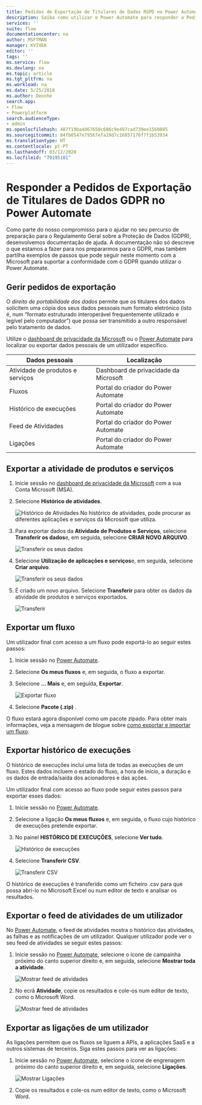```yaml
---
title: Pedidos de Exportação de Titulares de Dados RGPD no Power Automate para Contas Microsoft (MSA) | Microsoft Docs
description: Saiba como utilizar o Power Automate para responder a Pedidos de Exportação de Titulares de Dados RGPD para Contas Microsoft.
services: ''
suite: flow
documentationcenter: na
author: MSFTMAN
manager: KVIVEK
editor: ''
tags: ''
ms.service: flow
ms.devlang: na
ms.topic: article
ms.tgt_pltfrm: na
ms.workload: na
ms.date: 5/25/2018
ms.author: Deonhe
search.app:
- Flow
- Powerplatform
search.audienceType:
- admin
ms.openlocfilehash: 487f19badd67650c686c9e497cad739ee1560885
ms.sourcegitcommit: 84fb0547e79567efa19d7c16857176f7f1b53934
ms.translationtype: HT
ms.contentlocale: pt-PT
ms.lasthandoff: 03/12/2020
ms.locfileid: "79195101"
---
```

# <a name="responding-to-gdpr-data-subject-export-requests-for-power-automate"></a>Responder a Pedidos de Exportação de Titulares de Dados GDPR no Power Automate


Como parte do nosso compromisso para o ajudar no seu percurso de preparação para o Regulamento Geral sobre a Proteção de Dados (GDPR), desenvolvemos documentação de ajuda. A documentação não só descreve o que estamos a fazer para nos prepararmos para o GDPR, mas também partilha exemplos de passos que pode seguir neste momento com a Microsoft para suportar a conformidade com o GDPR quando utilizar o Power Automate.

## <a name="manage-export-requests"></a>Gerir pedidos de exportação

O *direito de portabilidade dos dados* permite que os titulares dos dados solicitem uma cópia dos seus dados pessoais num formato eletrónico (isto é, num “formato estruturado interoperável frequentemente utilizado e legível pelo computador”) que possa ser transmitido a outro responsável pelo tratamento de dados.

Utilize o [dashboard de privacidade da Microsoft](https://account.microsoft.com/privacy/) ou o [Power Automate](https://flow.microsoft.com/) para localizar ou exportar dados pessoais de um utilizador específico.

|Dados pessoais|Localização|
|-----------------|-------------------|
|Atividade de produtos e serviços|Dashboard de privacidade da Microsoft|
|Fluxos|Portal do criador do Power Automate|
|Histórico de execuções|Portal do criador do Power Automate|
|Feed de Atividades|Portal do criador do Power Automate|
|Ligações|Portal do criador do Power Automate|

## <a name="export-product-and-service-activity"></a>Exportar a atividade de produtos e serviços

1. Inicie sessão no [dashboard de privacidade da Microsoft](https://account.microsoft.com/privacy/) com a sua Conta Microsoft (MSA).
1. Selecione **Histórico de atividades**.

    ![Histórico de Atividades](./media/gdpr-dsr-export-msa/activityhistory.png) No histórico de atividades, pode procurar as diferentes aplicações e serviços da Microsoft que utiliza.
1. Para exportar dados da **Atividade de Produtos e Serviços**, selecione **Transferir os dados**e, em seguida, selecione **CRIAR NOVO ARQUIVO**.

    ![Transferir os seus dados](./media/gdpr-dsr-export-msa/downloaddata.png)

1. Selecione **Utilização de aplicações e serviços**e, em seguida, selecione **Criar arquivo**.

    ![Transferir os seus dados](./media/gdpr-dsr-export-msa/create-archive.png)
1. É criado um novo arquivo. Selecione **Transferir** para obter os dados da atividade de produtos e serviços exportados.

    ![Transferir](./media/gdpr-dsr-export-msa/download.png)

## <a name="export-a-flow"></a>Exportar um fluxo

Um utilizador final com acesso a um fluxo pode exportá-lo ao seguir estes passos:

1. Inicie sessão no [Power Automate](https://flow.microsoft.com/).

1. Selecione **Os meus fluxos** e, em seguida, o fluxo a exportar.

1. Selecione **... Mais** e, em seguida, **Exportar**.

    ![Exportar fluxo](./media/gdpr-dsr-export/export-flow.png)

1. Selecione **Pacote (.zip)** .

O fluxo estará agora disponível como um pacote zipado. Para obter mais informações, veja a mensagem de blogue sobre [como exportar e importar um fluxo](https://flow.microsoft.com/blog/import-export-bap-packages/).

## <a name="export-run-history"></a>Exportar histórico de execuções

O histórico de execuções inclui uma lista de todas as execuções de um fluxo. Estes dados incluem o estado do fluxo, a hora de início, a duração e os dados de entrada/saída dos acionadores e das ações.

Um utilizador final com acesso ao fluxo pode seguir estes passos para exportar esses dados:

1. Inicie sessão no [Power Automate](https://flow.microsoft.com/).
1. Selecione a ligação **Os meus fluxos** e, em seguida, o fluxo cujo histórico de execuções pretende exportar.
1. No painel **HISTÓRICO DE EXECUÇÕES**, selecione **Ver tudo**.

    ![Histórico de execuções](./media/gdpr-dsr-export/run-history.png)

1. Selecione **Transferir CSV**.

    ![Transferir CSV](./media/gdpr-dsr-export/download-csv.png)

O histórico de execuções é transferido como um ficheiro .csv para que possa abri-lo no Microsoft Excel ou num editor de texto e analisar os resultados.

## <a name="export-a-users-activity-feed"></a>Exportar o feed de atividades de um utilizador

No [Power Automate](https://flow.microsoft.com/), o feed de atividades mostra o histórico das atividades, as falhas e as notificações de um utilizador. Qualquer utilizador pode ver o seu feed de atividades se seguir estes passos:

1. Inicie sessão no [Power Automate](https://flow.microsoft.com/), selecione o ícone de campainha próximo do canto superior direito e, em seguida, selecione **Mostrar toda a atividade**.

    ![Mostrar feed de atividades](./media/gdpr-dsr-export/show-activity-feed.png)

1. No ecrã **Atividade**, copie os resultados e cole-os num editor de texto, como o Microsoft Word.

    ![Mostrar feed de atividades](./media/gdpr-dsr-export/export-activity-feed.png)

## <a name="export-a-users-connections"></a>Exportar as ligações de um utilizador

As ligações permitem que os fluxos se liguem a APIs, a aplicações SaaS e a outros sistemas de terceiros. Siga estes passos para ver as ligações:

1. Inicie sessão no [Power Automate](https://flow.microsoft.com/), selecione o ícone de engrenagem próximo do canto superior direito e, em seguida, selecione **Ligações**.

    ![Mostrar Ligações](./media/gdpr-dsr-export/show-connections.png)
1. Copie os resultados e cole-os num editor de texto, como o Microsoft Word.
